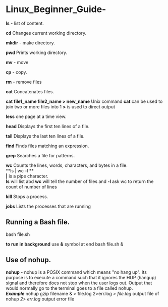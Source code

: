 # Linux_Beginner_Guide-

**ls** - list of content.

**cd**	Changes current working directory.   

**mkdir** - make directory.  

**pwd**	Prints working directory.   

**mv** - move    

**cp** -  copy.   

**rm** - remove files   

**cat**	Concatenates files.

**cat file1_name file2_name > new_name**
Unix command **cat** can be used to join two or more files into 1
**>** is used to direct output 

**less**	one page at a time view.  

**head**	Displays the first ten lines of a file.   

**tail**	Displays the last ten lines of a file.   

**find**	Finds files matching an expression.   

**grep**	Searches a file for patterns.   

**wc**	Counts the lines, words, characters, and bytes in a file.  
**ls | wc -l **   
**|** is a pipe character.  
**ls** will list abd **wc** will tell the number of files and **-l** ask wc to return the count of number of lines   

**kill**	Stops a process.   

**jobs**	Lists the processes that are running     

## Running a Bash file.  
bash file.sh

**to run in background**
use **&** symbol at end
bash file.sh &

## Use of nohup.  

**nohup** - nohup is a POSIX command which means "no hang up". Its purpose is to execute a command such that it ignores the HUP (hangup) signal and therefore does not stop when the user logs out. Output that would normally go to the terminal goes to a file called nohup.  
***Example***
nohup gzip filename & > file.log 2>err.log
*> file.log*  output file of nohup
*2> err.log*  output error file

